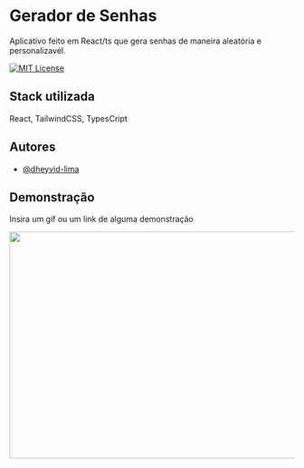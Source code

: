 
# Gerador de Senhas

Aplicativo feito em React/ts que gera senhas de maneira aleatória e personalizavél.

[![MIT License](https://img.shields.io/badge/License-MIT-green.svg)](https://choosealicense.com/licenses/mit/)
## Stack utilizada
React, TailwindCSS, TypesCript



## Autores

- [@dheyvid-lima](https://www.github.com/Dheyvidj)


## Demonstração

Insira um gif ou um link de alguma demonstração

<p align="center">
<img width="600" height="400" src="src/assets/demon1.gif">
</p>
